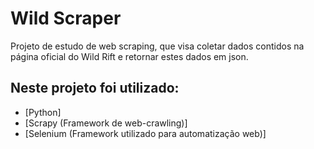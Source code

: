 # Wild Scraper

Projeto de estudo de web scraping, que visa coletar dados contidos na página oficial do Wild Rift e retornar estes dados em json.

## Neste projeto foi utilizado:

- [Python]
- [Scrapy (Framework de web-crawling)]
- [Selenium (Framework utilizado para automatização web)]